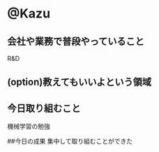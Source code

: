 # @Kazu

## 会社や業務で普段やっていること
R&D

## (option)教えてもいいよという領域

## 今日取り組むこと
機械学習の勉強

##今日の成果
集中して取り組むことができた
